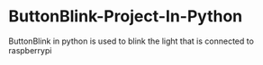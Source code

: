 # ButtonBlink-Project-In-Python
ButtonBlink in python is used to blink the light that is connected to raspberrypi
